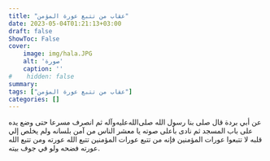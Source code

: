 ```yaml
---
title: "عقاب من تتبع عورة المؤمن"
date: 2023-05-04T01:21:13+03:00
draft: false
ShowToc: False
cover:
    image: img/hala.JPG
    alt: 'صورة'
    caption: ''
#    hidden: false
summary: 
tags: ["عقاب من تتبع عورة المؤمن"]
categories: []
---
```

عن أبي بردة قال
صلى بنا رسول الله صلى‌الله‌عليه‌وآله ثم انصرف مسرعا حتى وضع يده على باب المسجد
ثم نادى بأعلى صوته يا معشر الناس من آمن بلسانه ولم يخلص إلي قلبه
لا تتبعوا عورات المؤمنين فإنه من تتبع عورات المؤمنين تتبع الله عورته
ومن تتبع الله عورته فضحه ولو في جوف بيته.

